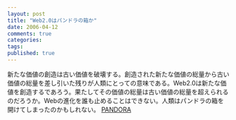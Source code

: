 ```yaml
---
layout: post
title: "Web2.0はパンドラの箱か"
date: 2006-04-12
comments: true
categories:
tags:
published: true
---
```



新たな価値の創造は古い価値を破壊する。創造された新たな価値の総量から古い価値の総量を差し引いた残りが人類にとっての意味である。Web2.0は新たな価値を創造するであろう。果たしてその価値の総量は古い価値の総量を超えられるのだろうか。Webの進化を誰も止めることはできない。人類はパンドラの箱を開けてしまったのかもしれない。
[PANDORA](http://www.pandora.com/)
